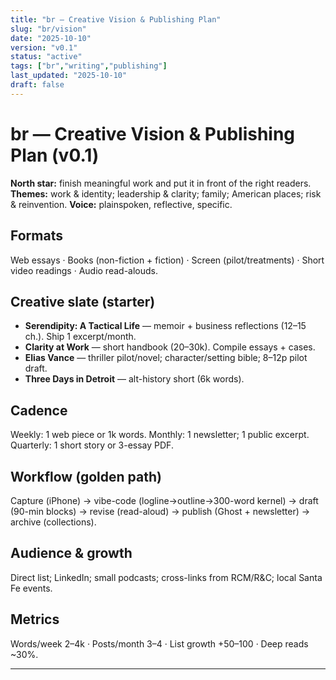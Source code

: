 ```yaml
---
title: "br — Creative Vision & Publishing Plan"
slug: "br/vision"
date: "2025-10-10"
version: "v0.1"
status: "active"
tags: ["br","writing","publishing"]
last_updated: "2025-10-10"
draft: false
---
```


# br — Creative Vision & Publishing Plan (v0.1)

**North star:** finish meaningful work and put it in front of the right readers.
**Themes:** work & identity; leadership & clarity; family; American places; risk & reinvention.
**Voice:** plainspoken, reflective, specific.

## Formats
Web essays · Books (non-fiction + fiction) · Screen (pilot/treatments) · Short video readings · Audio read-alouds.

## Creative slate (starter)
- **Serendipity: A Tactical Life** — memoir + business reflections (12–15 ch.). Ship 1 excerpt/month.
- **Clarity at Work** — short handbook (20–30k). Compile essays + cases.
- **Elias Vance** — thriller pilot/novel; character/setting bible; 8–12p pilot draft.
- **Three Days in Detroit** — alt-history short (6k words).

## Cadence
Weekly: 1 web piece or 1k words.
Monthly: 1 newsletter; 1 public excerpt.
Quarterly: 1 short story or 3-essay PDF.

## Workflow (golden path)
Capture (iPhone) → vibe-code (logline→outline→300-word kernel) → draft (90-min blocks) → revise (read-aloud) → publish (Ghost + newsletter) → archive (collections).

## Audience & growth
Direct list; LinkedIn; small podcasts; cross-links from RCM/R&C; local Santa Fe events.

## Metrics
Words/week 2–4k · Posts/month 3–4 · List growth +50–100 · Deep reads ~30%.

---